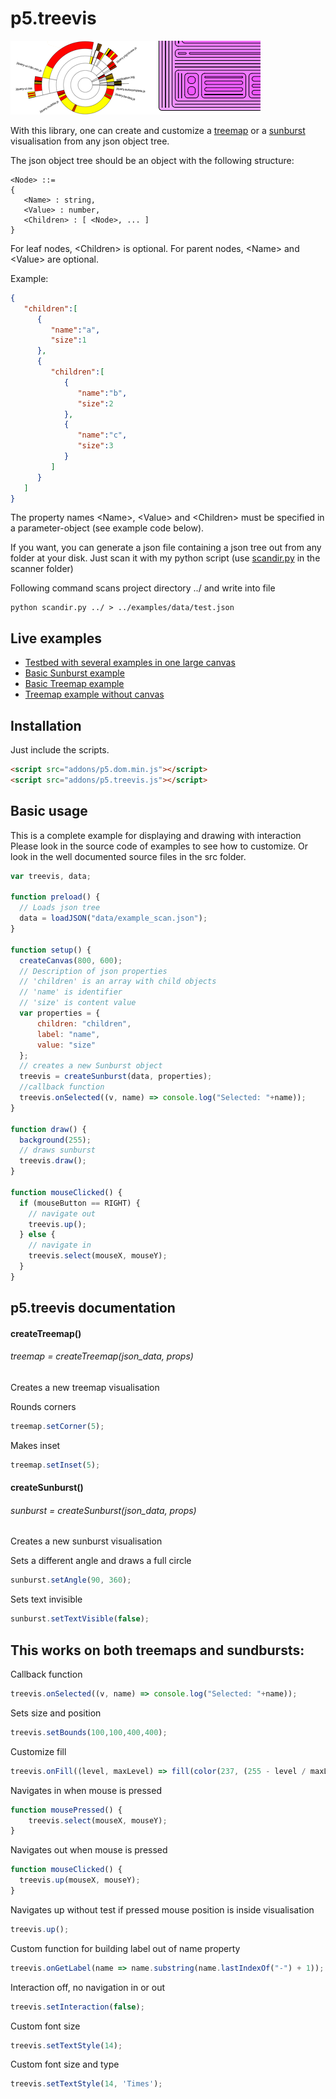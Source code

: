 # p5.treevis
![p5.treevis](p5treevis.png)

With this library, one can create and customize a [treemap](https://en.wikipedia.org/wiki/Treemapping) or a [sunburst](https://en.wikipedia.org/wiki/Pie_chart#Ring_chart_/_Sunburst_chart_/_Multilevel_pie_chart) visualisation from any json object tree.

The json object tree should be an object with the following structure:

```EBNF
<Node> ::= 
{
   <Name> : string,
   <Value> : number,
   <Children> : [ <Node>, ... ]
}
```

For leaf nodes, &lt;Children&gt; is optional. For parent nodes, &lt;Name&gt; and &lt;Value&gt; are optional.

Example:

```json
{
   "children":[
      {
         "name":"a",
         "size":1
      },
      {
         "children":[
            {
               "name":"b",
               "size":2
            },
            {
               "name":"c",
               "size":3
            }
         ]
      }
   ]
}
```

The property names &lt;Name&gt;, &lt;Value&gt; and &lt;Children&gt; must be specified in a parameter-object (see example code below).

If you want, you can generate a json file containing a json tree out from any folder at your disk. Just scan it with my python script (use [scandir.py](scanner/scandir.py) in the scanner folder)

Following command scans project directory ../ and write into file
```shell
python scandir.py ../ > ../examples/data/test.json
```

## Live examples
  + [Testbed with several examples in one large canvas](https://schnurber.github.io/treevis/)
  + [Basic Sunburst example](https://schnurber.github.io/treevis/examples/index_sunburst.html)
  + [Basic Treemap example](https://schnurber.github.io/treevis/examples/)
  + [Treemap example without canvas](https://schnurber.github.io/treevis/examples/index_div.html)
  
 
## Installation
Just include the scripts.
```html
<script src="addons/p5.dom.min.js"></script>
<script src="addons/p5.treevis.js"></script>
```

## Basic usage
This is a complete example for displaying and drawing with interaction
Please look in the source code of examples to see how to customize.
Or look in the well documented source files in the src folder.

```javascript
var treevis, data;

function preload() {
  // Loads json tree
  data = loadJSON("data/example_scan.json");
}

function setup() {
  createCanvas(800, 600);
  // Description of json properties
  // 'children' is an array with child objects
  // 'name' is identifier
  // 'size' is content value
  var properties = {
      children: "children",
      label: "name",
      value: "size"
  };
  // creates a new Sunburst object
  treevis = createSunburst(data, properties);
  //callback function
  treevis.onSelected((v, name) => console.log("Selected: "+name));
}

function draw() {
  background(255);
  // draws sunburst
  treevis.draw();
}

function mouseClicked() {
  if (mouseButton == RIGHT) {
    // navigate out
    treevis.up();
  } else {
    // navigate in
    treevis.select(mouseX, mouseY);
  }
}
```
## p5.treevis documentation

#### createTreemap()
###### treemap = createTreemap(json_data, props)
Creates a new treemap visualisation

Rounds corners
```javascript
treemap.setCorner(5);
```

Makes inset
```javascript
treemap.setInset(5);
```

#### createSunburst()
###### sunburst = createSunburst(json_data, props)
Creates a new sunburst visualisation

Sets a different angle and draws a full circle
```javascript
sunburst.setAngle(90, 360);
```
Sets text invisible
```javascript
sunburst.setTextVisible(false);
```

## This works on both treemaps and sundbursts:

Callback function
```javascript
treevis.onSelected((v, name) => console.log("Selected: "+name));
```

Sets size and position
```javascript
treevis.setBounds(100,100,400,400);
```

Customize fill
```javascript
treevis.onFill((level, maxLevel) => fill(color(237, (255 - level / maxLevel * 255) * 2 / 3, 255)));
```

Navigates in when mouse is pressed
```javascript
function mousePressed() {
    treevis.select(mouseX, mouseY);
}
```

Navigates out when mouse is pressed
```javascript
function mouseClicked() {
  treevis.up(mouseX, mouseY);
}
```

Navigates up without test if pressed mouse position is inside visualisation
```javascript
treevis.up();
```

Custom function for building label out of name property
```javascript
treevis.onGetLabel(name => name.substring(name.lastIndexOf("-") + 1));
```

Interaction off, no navigation in or out
```javascript
treevis.setInteraction(false);
```

Custom font size
```javascript
treevis.setTextStyle(14);
```

Custom font size and type
```javascript
treevis.setTextStyle(14, 'Times');
```
